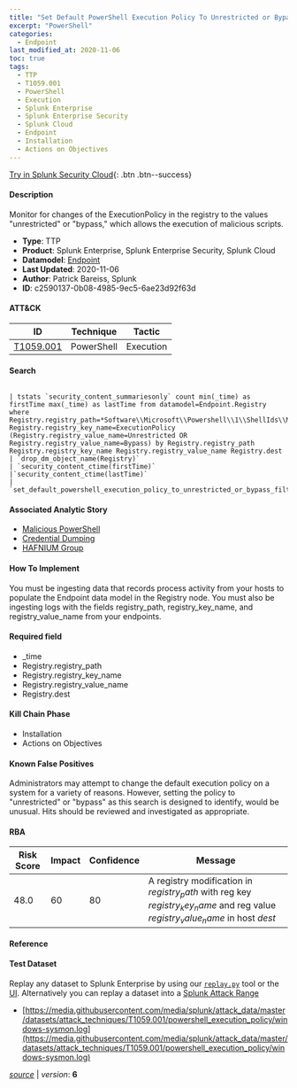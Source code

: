 ```yaml
---
title: "Set Default PowerShell Execution Policy To Unrestricted or Bypass"
excerpt: "PowerShell"
categories:
  - Endpoint
last_modified_at: 2020-11-06
toc: true
tags:
  - TTP
  - T1059.001
  - PowerShell
  - Execution
  - Splunk Enterprise
  - Splunk Enterprise Security
  - Splunk Cloud
  - Endpoint
  - Installation
  - Actions on Objectives
---
```




[Try in Splunk Security Cloud](https://www.splunk.com/en_us/cyber-security.html){: .btn .btn--success}

#### Description

Monitor for changes of the ExecutionPolicy in the registry to the values &#34;unrestricted&#34; or &#34;bypass,&#34; which allows the execution of malicious scripts.

- **Type**: TTP
- **Product**: Splunk Enterprise, Splunk Enterprise Security, Splunk Cloud
- **Datamodel**: [Endpoint](https://docs.splunk.com/Documentation/CIM/latest/User/Endpoint)
- **Last Updated**: 2020-11-06
- **Author**: Patrick Bareiss, Splunk
- **ID**: c2590137-0b08-4985-9ec5-6ae23d92f63d


#### ATT&CK

| ID          | Technique   | Tactic       |
| ----------- | ----------- |--------------|
| [T1059.001](https://attack.mitre.org/techniques/T1059/001/) | PowerShell | Execution |


#### Search

```

| tstats `security_content_summariesonly` count min(_time) as firstTime max(_time) as lastTime from datamodel=Endpoint.Registry where Registry.registry_path=*Software\\Microsoft\\Powershell\\1\\ShellIds\\Microsoft.PowerShell* Registry.registry_key_name=ExecutionPolicy (Registry.registry_value_name=Unrestricted OR Registry.registry_value_name=Bypass) by Registry.registry_path Registry.registry_key_name Registry.registry_value_name Registry.dest 
| `drop_dm_object_name(Registry)` 
| `security_content_ctime(firstTime)`
|`security_content_ctime(lastTime)` 
| `set_default_powershell_execution_policy_to_unrestricted_or_bypass_filter`
```

#### Associated Analytic Story
* [Malicious PowerShell](/stories/malicious_powershell)
* [Credential Dumping](/stories/credential_dumping)
* [HAFNIUM Group](/stories/hafnium_group)


#### How To Implement
You must be ingesting data that records process activity from your hosts to populate the Endpoint data model in the Registry node. You must also be ingesting logs with the fields registry_path, registry_key_name, and registry_value_name from your endpoints.

#### Required field
* _time
* Registry.registry_path
* Registry.registry_key_name
* Registry.registry_value_name
* Registry.dest


#### Kill Chain Phase
* Installation
* Actions on Objectives


#### Known False Positives
Administrators may attempt to change the default execution policy on a system for a variety of reasons. However, setting the policy to &#34;unrestricted&#34; or &#34;bypass&#34; as this search is designed to identify, would be unusual. Hits should be reviewed and investigated as appropriate.



#### RBA

| Risk Score  | Impact      | Confidence   | Message      |
| ----------- | ----------- |--------------|--------------|
| 48.0 | 60 | 80 | A registry modification in $registry_path$ with reg key $registry_key_name$ and reg value $registry_value_name$ in host $dest$ |



#### Reference


#### Test Dataset
Replay any dataset to Splunk Enterprise by using our [`replay.py`](https://github.com/splunk/attack_data#using-replaypy) tool or the [UI](https://github.com/splunk/attack_data#using-ui).
Alternatively you can replay a dataset into a [Splunk Attack Range](https://github.com/splunk/attack_range#replay-dumps-into-attack-range-splunk-server)

* [https://media.githubusercontent.com/media/splunk/attack_data/master/datasets/attack_techniques/T1059.001/powershell_execution_policy/windows-sysmon.log](https://media.githubusercontent.com/media/splunk/attack_data/master/datasets/attack_techniques/T1059.001/powershell_execution_policy/windows-sysmon.log)



[*source*](https://github.com/splunk/security_content/tree/develop/detections/endpoint/set_default_powershell_execution_policy_to_unrestricted_or_bypass.yml) \| *version*: **6**